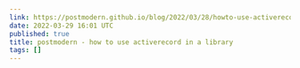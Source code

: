 ```yaml
---
link: https://postmodern.github.io/blog/2022/03/28/howto-use-activerecord-in-a-library.html
date: 2022-03-29 16:01 UTC
published: true
title: postmodern - how to use activerecord in a library
tags: []
---
```



